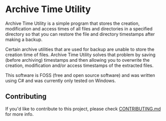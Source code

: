 # Archive Time Utility

Archive Time Utility is a simple program that stores the creation, modification and access times of all files and directories in a specified directory so that you can restore the file and directory timestamps after making a backup.

Certain archive utilities that are used for backup are unable to store the creation time of files. Archive Time Utility solves that problem by saving (before archiving) timestamps and then allowing you to overwrite the creation, modification and/or access timestamps of the extracted files.

This software is FOSS (free and open source software) and was written using C# and was currently only tested on Windows.

## Contributing

If you'd like to contribute to this project, please check [CONTRIBUTING.md](CONTRIBUTING.md) for more info.